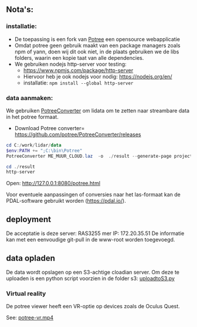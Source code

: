 Nota's:
---------

### installatie:
- De toepassing is een fork van [Potree](https://github.com/potree/potree) een opensource webapplicatie 
- Omdat potree geen gebruik maakt van een package managers zoals npm of yann, doen wij dit ook niet, in de plaats gebruiken we de libs folders, waarin een kopie taat van alle dependencies.
- We gebruiken nodejs http-server voor testing: 
    - https://www.npmjs.com/package/http-server 
    - Hiervoor heb je ook nodejs voor nodig: https://nodejs.org/en/ 
    - installatie: `npm install --global http-server` 

### data aanmaken: 

We gebruiken [PotreeConverter](https://github.com/potree/PotreeConverter) om lidata om te zetten naar streambare data in het potree formaat. 
- Download Potree converter= <https://github.com/potree/PotreeConverter/releases> 

```powershell
cd C:/work/lidar/data
$env:PATH += ";C:\bin\Potree"
PotreeConverter ME_MUUR_CLOUD.laz  -o  ./result --generate-page projectnaam

cd ./result
http-server
```
Open: <http://127.0.0.1:8080/potree.html>

Voor eventuele aanpassingen of conversies naar het las-formaat kan de PDAL-software gebruikt worden (<https://pdal.io/>).

## deployment 

De acceptatie is deze server: RAS3255 mer IP:  172.20.35.51 
De informatie kan met een eenvoudige git-pull in de www-root worden toegevoegd. 

## data opladen

De data wordt opslagen op een S3-achtige cloadian server. 
Om deze te uploaden is een python script voorzien in de folder s3: [uploadtoS3.py](s3/uploadtoS3.py)

### Virtual reality

De potree viewer heeft een VR-optie op devices zoals de Oculus Quest. 

See: [potree-vr.mp4](https://teamdata-analyse-dev.antwerpen.be/s/CIfvv2H) 
